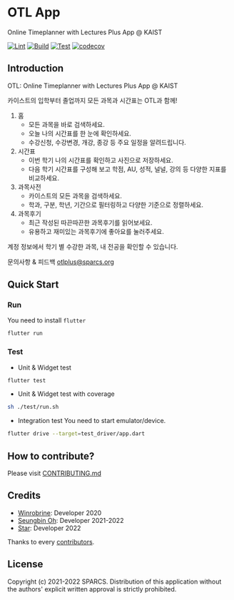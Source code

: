 # OTL App

Online Timeplanner with Lectures Plus App @ KAIST

[![Lint](https://github.com/sparcs-kaist/otl-app/actions/workflows/lint.yml/badge.svg)](https://github.com/sparcs-kaist/otl-app/actions/workflows/lint.yml)
[![Build](https://github.com/sparcs-kaist/otl-app/actions/workflows/build.yml/badge.svg)](https://github.com/sparcs-kaist/otl-app/actions/workflows/build.yml)
[![Test](https://github.com/sparcs-kaist/otl-app/actions/workflows/test.yml/badge.svg)](https://github.com/sparcs-kaist/otl-app/actions/workflows/test.yml)
[![codecov](https://codecov.io/gh/sparcs-kaist/otl-app/branch/main/graph/badge.svg?token=6NJ2CXNXBT)](https://codecov.io/gh/sparcs-kaist/otl-app)

## Introduction
OTL: Online Timeplanner with Lectures Plus App @ KAIST

카이스트의 입학부터 졸업까지 모든 과목과 시간표는 OTL과 함께!

1. 홈
    - 모든 과목을 바로 검색하세요.
    - 오늘 나의 시간표를 한 눈에 확인하세요.
    - 수강신청, 수강변경, 개강, 종강 등 주요 일정을 알려드립니다.
2. 시간표
    - 이번 학기 나의 시간표를 확인하고 사진으로 저장하세요.
    - 다음 학기 시간표를 구성해 보고 학점, AU, 성적, 널널, 강의 등 다양한 지표를 비교하세요.
3. 과목사전
    - 카이스트의 모든 과목을 검색하세요.
    - 학과, 구분, 학년, 기간으로 필터링하고 다양한 기준으로 정렬하세요.
4. 과목후기
    - 최근 작성된 따끈따끈한 과목후기를 읽어보세요.
    - 유용하고 재미있는 과목후기에 좋아요를 눌러주세요.

계정 정보에서 학기 별 수강한 과목, 내 전공을 확인할 수 있습니다.

문의사항 & 피드백
otlplus@sparcs.org

## Quick Start

### Run

You need to install `flutter`

```bash
flutter run
```

### Test

- Unit & Widget test
```bash
flutter test
```

- Unit & Widget test with coverage
```bash
sh ./test/run.sh
```

- Integration test
You need to start emulator/device.
```bash
flutter drive --target=test_driver/app.dart
```

## How to contribute?

Please visit [CONTRIBUTING.md](https://github.com/sparcs-kaist/otl-app/blob/main/CONTRIBUTING.md)

## Credits

- [Winrobrine](https://github.com/Winrobrine): Developer 2020
- [Seungbin Oh](https://github.com/sboh1214): Developer 2021-2022
- [Star](https://github.com/snaoyam): Developer 2022

Thanks to every [contributors](https://github.com/sparcs-kaist/otl-app/graphs/contributors).

## License
Copyright (c) 2021-2022 SPARCS.
Distribution of this application without the authors' explicit written approval is strictly prohibited.

